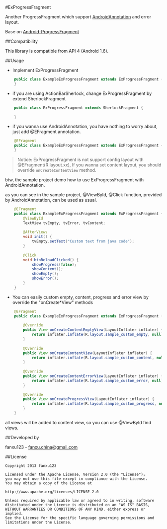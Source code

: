 #ExProgressFragment

Another ProgressFragment which support [AndroidAnnotation](androidannotations.org) and error layout.

Base on [Android-ProgressFragment](https://github.com/johnkil/Android-ProgressFragment?source=c)

##Compatibility

This library is compatible from API 4 (Android 1.6).

##Usage

* Implement ExProgressFragment

```java
	public class ExampleExProgressFragment extends ExProgressFragment {
	}
```

* if you are using ActionBarSherlock, change ExProgressFragment by extend SherlockFragment

```java
	public class ExProgressFragment extends SherlockFragment {
	
	}
```

* if you wanna use AndroidAnnotation, you have nothing to worry about, just add @EFragment annotation.

```java
	@EFragment
	public class ExampleExProgressFragment extends ExProgressFragment {
	}
```

>Notice:
>ExProgressFragment is not support config layout with @EFragment(R.layout.xx),
>If you wanna set content layout, you should override `onCreateContentView` method.

btw, the sample project demo how to use ExProgressFragment with AndroidAnnotation.

as you can see in the sample project, @ViewById, @Click function, provided by AndroidAnnotation, can be used as usual.

```java
	@EFragment
	public class ExampleExProgressFragment extends ExProgressFragment {
	 	@ViewById
	    TextView tvEmpty, tvError, tvContent;
	
	    @AfterViews
	    void init() {
	        tvEmpty.setText("Custom text from java code");
	    }
	
	    @Click
	    void btnReloadClicked() {
	        showProgress(false);
	        showContent();
	        showEmpty();
	        showError();
	    }
	}
```
* You can easily custom empty, content, progress and error view by override the "onCreate*View" methods

```java
	@EFragment
	public class ExampleExProgressFragment extends ExProgressFragment {
	
	    @Override
	    public View onCreateContentEmptyView(LayoutInflater inflater) {
	        return inflater.inflate(R.layout.sample_custom_empty, null);
	    }
	
	    @Override
	    public View onCreateContentView(LayoutInflater inflater) {
	        return inflater.inflate(R.layout.sample_custom_content, null);
	    }
	
	    @Override
	    public View onCreateContentErrorView(LayoutInflater inflater) {
	        return inflater.inflate(R.layout.sample_custom_error, null);
	    }
	
	    @Override
	    public View onCreateProgressView(LayoutInflater inflater) {
	        return inflater.inflate(R.layout.sample_custom_progress, null);
	    }
	}
```

all views will be added to content view, so you can use @ViewById find views.

##Developed by

fanxu123 - <fanxu.china@gmail.com>

##License

    Copyright 2013 fanxu123
    
    Licensed under the Apache License, Version 2.0 (the "License");
    you may not use this file except in compliance with the License.
    You may obtain a copy of the License at
    
    http://www.apache.org/licenses/LICENSE-2.0
    
    Unless required by applicable law or agreed to in writing, software
    distributed under the License is distributed on an "AS IS" BASIS,
    WITHOUT WARRANTIES OR CONDITIONS OF ANY KIND, either express or implied.
    See the License for the specific language governing permissions and
    limitations under the License.
